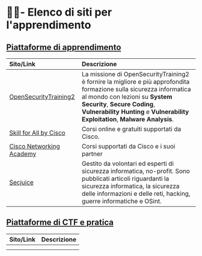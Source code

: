 # 👨‍🏫- Elenco di siti per l'apprendimento 

## [Piattaforme di apprendimento](#e-learning-platforms)  
|     **Sito/Link**                                                                |     **Descrizione**                                                                                                                                                                                                                                                                        |
|:---------------------------------------------------------------------------------|:-------------------------------------------------------------------------------------------------------------------------------------------------------------------------------------------------------------------------------------------------------------------------------------------|
|     [OpenSecurityTraining2](https://opensecuritytraining.info/Home.html)         |     La missione di OpenSecurityTraining2 è fornire la migliore e più approfondita formazione sulla sicurezza informatica al mondo con lezioni su **System Security**, **Secure Coding**, **Vulnerability Hunting** e **Vulnerability Exploitation**, **Malware Analysis**.                 |
|  [Skill for All by Cisco](https://skillsforall.com/)                             |  Corsi online e gratuiti supportati da Cisco.                                                                                                                                                                                                                                              |
|  [Cisco Networking Academy](https://netacad.com)                                 |  Corsi supportati da Cisco e i suoi partner                                                                                                                                                                                                                                                |
| [Secjuice](https://www.secjuice.com)                                                 | Gestito da volontari ed esperti di sicurezza informatica, no-profit. Sono pubblicati articoli riguardanti la sicurezza informatica, la sicurezza delle informazioni e delle reti, hacking, guerre informatiche e OSint.                                                                    |  

## [Piattaforme di CTF e pratica](#ctf-practice-platforms)

| **Sito/Link** | **Descrizione** |
|:----------|:------------|
|           |             |
|           |             |  
